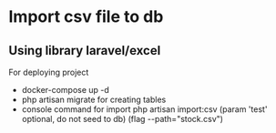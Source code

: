 

# Import csv file to db

## Using library laravel/excel

For deploying project
- docker-compose up -d
- php artisan migrate for creating tables
- console command for import php artisan import:csv
(param 'test' optional, do not seed to db) (flag --path="stock.csv")



